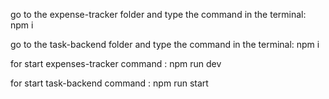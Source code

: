 
go to the expense-tracker  folder and type the command in the terminal: npm i


go to the task-backend folder and type the command in the terminal:  npm i


for start expenses-tracker  command : npm run dev


for start task-backend command : npm run start

